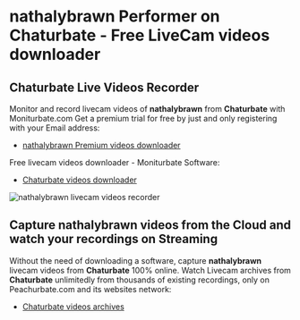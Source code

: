 # nathalybrawn Performer on Chaturbate - Free LiveCam videos downloader

## Chaturbate Live Videos Recorder

Monitor and record livecam videos of **nathalybrawn** from **Chaturbate** with Moniturbate.com
Get a premium trial for free by just and only registering with your Email address:
* [nathalybrawn Premium videos downloader](https://moniturbate.com/request-demo-licence-key.html)

Free livecam videos downloader - Moniturbate Software:
* [Chaturbate videos downloader](https://moniturbate.com/moniturbate-download-software.html)

![nathalybrawn livecam videos recorder](https://peachurnet.com/templates/moniturbate-software.png)


## Capture nathalybrawn videos from the Cloud and watch your recordings on Streaming

Without the need of downloading a software, capture **nathalybrawn** livecam videos from **Chaturbate** 100% online.
Watch Livecam archives from **Chaturbate** unlimitedly from thousands of existing recordings, only on Peachurbate.com and its websites network:
* [Chaturbate videos archives](https://peachurnet.com/)